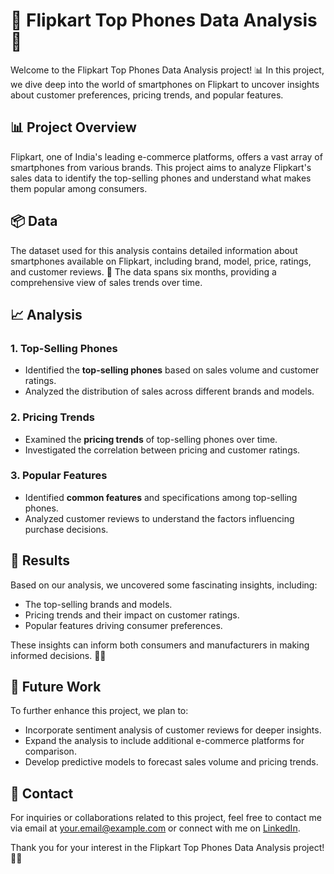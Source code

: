 
# 📱 Flipkart Top Phones Data Analysis 🚀

Welcome to the Flipkart Top Phones Data Analysis project! 📊 In this project, we dive deep into the world of smartphones on Flipkart to uncover insights about customer preferences, pricing trends, and popular features.

## 📊 Project Overview

Flipkart, one of India's leading e-commerce platforms, offers a vast array of smartphones from various brands. This project aims to analyze Flipkart's sales data to identify the top-selling phones and understand what makes them popular among consumers.

## 📦 Data

The dataset used for this analysis contains detailed information about smartphones available on Flipkart, including brand, model, price, ratings, and customer reviews. 📅 The data spans six months, providing a comprehensive view of sales trends over time.

## 📈 Analysis

### 1. Top-Selling Phones
- Identified the **top-selling phones** based on sales volume and customer ratings.
- Analyzed the distribution of sales across different brands and models.

### 2. Pricing Trends
- Examined the **pricing trends** of top-selling phones over time.
- Investigated the correlation between pricing and customer ratings.

### 3. Popular Features
- Identified **common features** and specifications among top-selling phones.
- Analyzed customer reviews to understand the factors influencing purchase decisions.

## 🎉 Results

Based on our analysis, we uncovered some fascinating insights, including:
- The top-selling brands and models.
- Pricing trends and their impact on customer ratings.
- Popular features driving consumer preferences.

These insights can inform both consumers and manufacturers in making informed decisions. 🛒💡

## 🚀 Future Work

To further enhance this project, we plan to:
- Incorporate sentiment analysis of customer reviews for deeper insights.
- Expand the analysis to include additional e-commerce platforms for comparison.
- Develop predictive models to forecast sales volume and pricing trends.

## 📧 Contact

For inquiries or collaborations related to this project, feel free to contact me via email at [your.email@example.com](mailto:your.email@example.com) or connect with me on [LinkedIn](https://www.linkedin.com/in/yourlinkedinprofile).

Thank you for your interest in the Flipkart Top Phones Data Analysis project! 🙏📱
